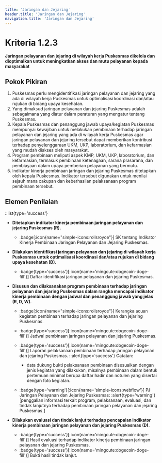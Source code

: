 ```yaml
---
title: 'Jaringan dan Jejaring'
header.title: 'Jaringan dan Jejaring'
navigation.title: 'Jaringan dan Jejaring'
---
```


# Kriteria 1.2.3 
**Jaringan pelayanan dan jejaring di wilayah kerja Puskesmas dikelola dan dioptimalkan untuk meningkatkan akses dan mutu pelayanan kepada masyarakat** 

## Pokok Pikiran 

1. Puskesmas perlu mengidentifikasi jaringan pelayanan dan jejaring yang ada di wilayah kerja Puskesmas untuk optimalisasi koordinasi dan/atau rujukan di bidang upaya kesehatan. 
2. Yang dimaksud jaringan pelayanan dan jejaring Puskesmas adalah sebagaimana yang diatur dalam peraturan yang mengatur tentang Puskesmas. 
3. Kepala Puskesmas dan penanggung jawab upaya/kegiatan Puskesmas mempunyai kewajiban untuk melakukan pembinaan terhadap jaringan pelayanan dan jejaring yang ada di wilayah kerja Puskesmas agar jaringan pelayanan dan jejaring tersebut dapat memberikan kontribusi terhadap penyelenggaraan UKM, UKP, laboratorium, dan kefarmasian yang mudah diakses oleh masyarakat. 
4. Program pembinaan meliputi aspek KMP, UKM, UKP, laboratorium, dan kefarmasian, termasuk pembinaan ketenagaan, sarana prasarana, dan pembiayaan dalam upaya pemberian pelayanan yang bermutu. 
5. Indikator kinerja pembinaan jaringan dan jejaring Puskesmas ditetapkan oleh kepala Puskesmas. Indikator tersebut digunakan untuk menilai sejauh mana cakupan dan keberhasilan pelaksanaan program pembinaan tersebut. 
 
## Elemen Penilaian 
::list{type='success'}
- **Ditetapkan indikator kinerja pembinaan jaringan pelayanan dan jejaring Puskesmas (R).**  

    - :badge[:icon{name="simple-icons:rollsroyce"}] SK tentang Indikator Kinerja Pembinaan Jaringan Pelayanan dan Jejaring Puskesmas. 
 
- **Dilakukan identifikasi jaringan pelayanan dan jejaring di wilayah kerja Puskesmas untuk optimalisasi koordinasi dan/atau rujukan di bidang upaya kesehatan (D).**  

    - :badge{type='success'}[:icon{name='mingcute:dogecoin-doge-fill'}] Daftar identifikasi jaringan pelayanan dan jejaring Puskesmas. 

- **Disusun dan dilaksanakan program pembinaan terhadap jaringan pelayanan dan jejaring Puskesmas dalam rangka mencapai indikator kinerja pembinaan dengan jadwal dan penanggung jawab yang jelas (R, D, W).**  

  - :badge[:icon{name="simple-icons:rollsroyce"}] Kerangka acuan kegiatan pembinaan terhadap jaringan pelayanan dan jejaring Puskesmas. 

  - :badge{type='success'}[:icon{name='mingcute:dogecoin-doge-fill'}] Jadwal pembinaan jaringan pelayanan dan jejaring Puskesmas. 

  - :badge{type='success'}[:icon{name='mingcute:dogecoin-doge-fill'}] Laporan pelaksanaan pembinaan terhadap jaringan pelayanan dan jejaring Puskesmas. 
    ::alert{type='success'}
    Catatan: 
    - data dukung bukti pelaksanaan pembinaan disesuaikan dengan jenis kegiatan yang dilakukan, misalnya pembinaan dalam bentuk pertemuan minimal berupa daftar hadir dan notulen yang disertai dengan foto kegiatan. 
  - :badge{type='warning'}[:icon{name='simple-icons:webflow'}] PJ Jaringan Pelayanan dan Jejaring Puskesmas: 
    :alert{type='warning'}[penggalian informasi terkait program, pelaksanaan, evaluasi, dan tindak lanjutnya terhadap pembinaan jaringan pelayanan dan jejaring Puskesmas.] 
 
- **Dilakukan evaluasi dan tindak lanjut terhadap pencapaian indikator kinerja pembinaan jaringan pelayanan dan jejaring Puskesmas (D).**  
    - :badge{type='success'}[:icon{name='mingcute:dogecoin-doge-fill'}] Hasil evaluasi terhadap indikator kinerja pembinaan jaringan pelayanan dan jejaring Puskesmas. 
    - :badge{type='success'}[:icon{name='mingcute:dogecoin-doge-fill'}] Bukti hasil tindak lanjut.
